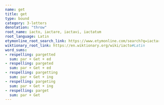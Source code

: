 ```yaml
---
name: get
title: get
type: bound
category: 3-letters
denotation: "throw"
root_name: iacto, iactare, iactavi, iactatum
root_language: Latin
etymonline_root_search_link: https://www.etymonline.com/search?q=iactare
wiktionary_root_link: https://en.wiktionary.org/wiki/iacto#Latin
word_sums:
- respelling: pargetted
  sum: par + Get + ed
- respelling: pargeted
  sum: par + Get + ed
- respelling: pargetting
  sum: par + Get + ing
- respelling: pargeting
  sum: par + Get + ing
- respelling: parget
  sum: par + Get
---
```

